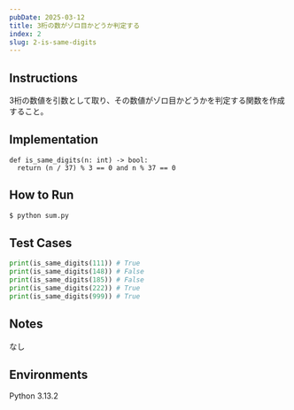```yaml
---
pubDate: 2025-03-12
title: 3桁の数がゾロ目かどうか判定する
index: 2
slug: 2-is-same-digits
---
```


## Instructions
3桁の数値を引数として取り、その数値がゾロ目かどうかを判定する関数を作成すること。

## Implementation
```python: is_same_digits.py
def is_same_digits(n: int) -> bool:
  return (n / 37) % 3 == 0 and n % 37 == 0
```

## How to Run
```bash
$ python sum.py
```

## Test Cases
```python
print(is_same_digits(111)) # True
print(is_same_digits(148)) # False
print(is_same_digits(185)) # False
print(is_same_digits(222)) # True
print(is_same_digits(999)) # True
```

## Notes
なし

## Environments
Python 3.13.2